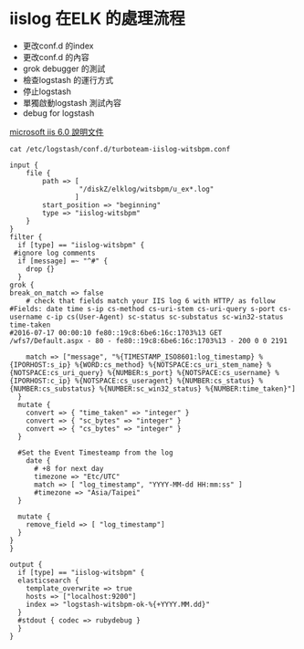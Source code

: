 # iislog 在ELK 的處理流程

- 更改conf.d 的index
 - 更改conf.d 的內容
 - grok debugger 的測試
- 檢查logstash 的運行方式
 - 停止logstash 
- 單獨啟動logstash 測試內容
 - debug for logstash


[microsoft iis 6.0 說明文件](https://www.microsoft.com/technet/prodtechnol/WindowsServer2003/Library/IIS/676400bc-8969-4aa7-851a-9319490a9bbb.mspx?mfr=true)

```shell
cat /etc/logstash/conf.d/turboteam-iislog-witsbpm.conf

input {
    file {
        path => [
                 "/diskZ/elklog/witsbpm/u_ex*.log"
                ]
        start_position => "beginning"
        type => "iislog-witsbpm"
    }
}
filter {
  if [type] == "iislog-witsbpm" {
 #ignore log comments
  if [message] =~ "^#" {
    drop {}
  }
grok {
break_on_match => false
    # check that fields match your IIS log 6 with HTTP/ as follow
#Fields: date time s-ip cs-method cs-uri-stem cs-uri-query s-port cs-username c-ip cs(User-Agent) sc-status sc-substatus sc-win32-status time-taken
#2016-07-17 00:00:10 fe80::19c8:6be6:16c:1703%13 GET /wfs7/Default.aspx - 80 - fe80::19c8:6be6:16c:1703%13 - 200 0 0 2191

    match => ["message", "%{TIMESTAMP_ISO8601:log_timestamp} %{IPORHOST:s_ip} %{WORD:cs_method} %{NOTSPACE:cs_uri_stem_name} %{NOTSPACE:cs_uri_query} %{NUMBER:s_port} %{NOTSPACE:cs_username} %{IPORHOST:c_ip} %{NOTSPACE:cs_useragent} %{NUMBER:cs_status} %{NUMBER:cs_substatus} %{NUMBER:sc_win32_status} %{NUMBER:time_taken}"]
  }
  mutate {
    convert => { "time_taken" => "integer" }
    convert => { "sc_bytes" => "integer" }
    convert => { "cs_bytes" => "integer" }
  }

  #Set the Event Timesteamp from the log
    date {
      # +8 for next day
      timezone => "Etc/UTC"
      match => [ "log_timestamp", "YYYY-MM-dd HH:mm:ss" ]
      #timezone => "Asia/Taipei"
  }

  mutate {
    remove_field => [ "log_timestamp"]
  }
}
}

output {
  if [type] == "iislog-witsbpm" {
  elasticsearch {
    template_overwrite => true
    hosts => ["localhost:9200"]
    index => "logstash-witsbpm-ok-%{+YYYY.MM.dd}"
  }
  #stdout { codec => rubydebug }
  }
}

```

